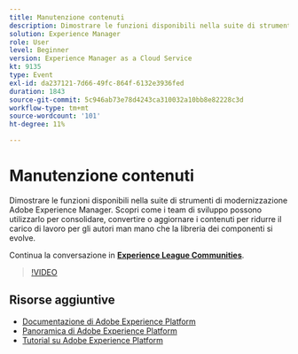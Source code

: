```yaml
---
title: Manutenzione contenuti
description: Dimostrare le funzioni disponibili nella suite di strumenti di modernizzazione Adobe Experience Manager. Scopri come i team di sviluppo possono utilizzarlo per consolidare, convertire o aggiornare i contenuti per ridurre il carico di lavoro per gli autori man mano che la libreria dei componenti si evolve.
solution: Experience Manager
role: User
level: Beginner
version: Experience Manager as a Cloud Service
kt: 9135
type: Event
exl-id: da237121-7d66-49fc-864f-6132e3936fed
duration: 1843
source-git-commit: 5c946ab73e78d4243ca310032a10bb8e82228c3d
workflow-type: tm+mt
source-wordcount: '101'
ht-degree: 11%

---
```


# Manutenzione contenuti

Dimostrare le funzioni disponibili nella suite di strumenti di modernizzazione Adobe Experience Manager. Scopri come i team di sviluppo possono utilizzarlo per consolidare, convertire o aggiornare i contenuti per ridurre il carico di lavoro per gli autori man mano che la libreria dei componenti si evolve.

Continua la conversazione in **[Experience League Communities](https://adobe.ly/3zJuUBH)**.

>[!VIDEO](https://video.tv.adobe.com/v/337577/?quality=12&learn=on&hidetitle=true)

## Risorse aggiuntive

- [Documentazione di Adobe Experience Platform](https://experienceleague.adobe.com/docs/experience-platform.html?lang=it)
- [Panoramica di Adobe Experience Platform](https://experienceleague.adobe.com/docs/experience-platform/landing/home.html?lang=it)
- [Tutorial su Adobe Experience Platform](https://experienceleague.adobe.com/docs/platform-learn/tutorials/overview.html?lang=it)
